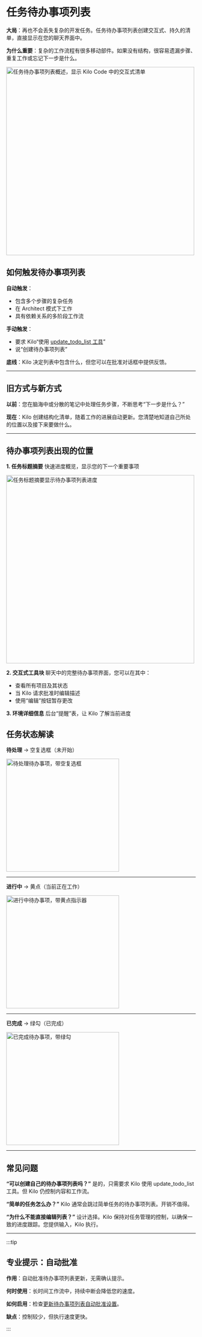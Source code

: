 # 任务待办事项列表

**大局**：再也不会丢失复杂的开发任务。任务待办事项列表创建交互式、持久的清单，直接显示在您的聊天界面中。

**为什么重要**：复杂的工作流程有很多移动部件。如果没有结构，很容易遗漏步骤、重复工作或忘记下一步是什么。

<img src="/docs/img/task-todo-list/task-todo-list-1.png" alt="任务待办事项列表概述，显示 Kilo Code 中的交互式清单" width="500" />

## 如何触发待办事项列表

**自动触发**：
- 包含多个步骤的复杂任务
- 在 Architect 模式下工作
- 具有依赖关系的多阶段工作流

**手动触发**：
- 要求 Kilo“使用 [update_todo_list 工具](/features/tools/update-todo-list)”
- 说“创建待办事项列表”

**底线**：Kilo 决定列表中包含什么，但您可以在批准对话框中提供反馈。

---

## 旧方式与新方式

**以前**：您在脑海中或分散的笔记中处理任务步骤，不断思考“下一步是什么？”

**现在**：Kilo 创建结构化清单，随着工作的进展自动更新。您清楚地知道自己所处的位置以及接下来要做什么。

---

## 待办事项列表出现的位置

**1. 任务标题摘要**
快速进度概览，显示您的下一个重要事项

<img src="/docs/img/task-todo-list/task-header.png" alt="任务标题摘要显示待办事项列表进度" width="500" />

**2. 交互式工具块**
聊天中的完整待办事项界面，您可以在其中：
- 查看所有项目及其状态
- 当 Kilo 请求批准时编辑描述
- 使用“编辑”按钮暂存更改

**3. 环境详细信息**
后台“提醒”表，让 Kilo 了解当前进度

## 任务状态解读

**待处理** → 空复选框（未开始）

<img src="/docs/img/task-todo-list/not-started.png" alt="待处理待办事项，带空复选框" width="300" />

---

**进行中** → 黄点（当前正在工作）

<img src="/docs/img/task-todo-list/in-progress.png" alt="进行中待办事项，带黄点指示器" width="300" />

---

**已完成** → 绿勾（已完成）

<img src="/docs/img/task-todo-list/complete.png" alt="已完成待办事项，带绿勾" width="300" />

---

## 常见问题

**“可以创建自己的待办事项列表吗？”**
是的，只需要求 Kilo 使用 update_todo_list 工具。但 Kilo 仍控制内容和工作流。

**“简单的任务怎么办？”**
Kilo 通常会跳过简单任务的待办事项列表。开销不值得。

**“为什么不能直接编辑列表？”**
设计选择。Kilo 保持对任务管理的控制，以确保一致的进度跟踪。您提供输入，Kilo 执行。

---

:::tip

## 专业提示：自动批准

**作用**：自动批准待办事项列表更新，无需确认提示。

**何时使用**：长时间工作流中，持续中断会降低您的速度。

**如何启用**：检查[更新待办事项列表自动批准设置](/features/auto-approving-actions#update-todo-list)。

**缺点**：控制较少，但执行速度更快。

:::